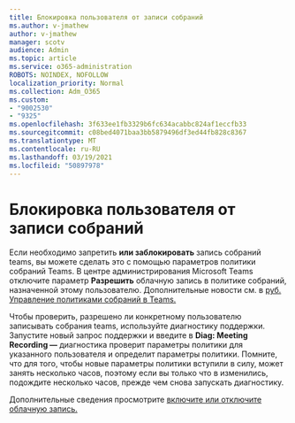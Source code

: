 ```yaml
---
title: Блокировка пользователя от записи собраний
ms.author: v-jmathew
author: v-jmathew
manager: scotv
audience: Admin
ms.topic: article
ms.service: o365-administration
ROBOTS: NOINDEX, NOFOLLOW
localization_priority: Normal
ms.collection: Adm_O365
ms.custom:
- "9002530"
- "9325"
ms.openlocfilehash: 3f633ee1fb3329b6fc634acabbc824af1eccfb33
ms.sourcegitcommit: c08bed4071baa3bb5879496df3ed44fb828c8367
ms.translationtype: MT
ms.contentlocale: ru-RU
ms.lasthandoff: 03/19/2021
ms.locfileid: "50897978"
---
```

# <a name="block-user-from-recording-meetings"></a>Блокировка пользователя от записи собраний

Если необходимо запретить **или заблокировать** запись собраний teams, вы можете сделать это с помощью параметров политики собраний Teams. В центре администрирования Microsoft Teams отключите параметр **Разрешить** облачную запись в политике собраний, назначенной этому пользователю. Дополнительные новости см. в [руб. Управление политиками собраний в Teams.](https://docs.microsoft.com/microsoftteams/meeting-policies-in-teams#allow-cloud-recording)

Чтобы проверить, разрешено ли конкретному пользователю записывать собрания teams, используйте диагностику поддержки. Запустите новый запрос поддержки и введите в **Diag: Meeting Recording —** диагностика проверит параметры политики для указанного пользователя и определит параметры политики. Помните, что для того, чтобы новые параметры политики вступили в силу, может занять несколько часов, поэтому если вы только что в изменились, подождите несколько часов, прежде чем снова запускать диагностику.

Дополнительные сведения просмотрите [включите или отключите облачную запись.](https://docs.microsoft.com/microsoftteams/cloud-recording#turn-on-or-turn-off-cloud-recording)
